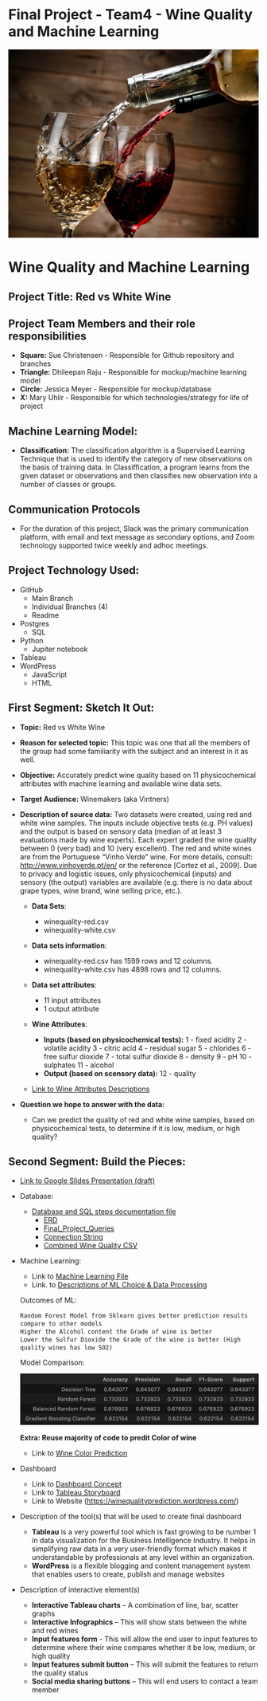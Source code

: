# Final Project - Team4 - Wine Quality and Machine Learning 


![redvswhite]( https://github.com/schriste6/Final_Project_Team4_Red_vs_White/blob/main/Images/shutterstock_249172333.jpg)
# Wine Quality and Machine Learning 
## Project Title: Red vs White Wine
## Project Team Members and their role responsibilities
- <b>Square:</b> Sue Christensen - Responsible for Github repository and branches
- <b>Triangle:</b> Dhileepan Raju - Responsible for mockup/machine learning model
- <b>Circle:</b> Jessica Meyer - Responsible for mockup/database
- <b>X:</b> Mary Uhlir - Responsible for which technologies/strategy for life of project

## Machine Learning Model: 
   - <b>Classification:</b> The classification algorithm is a Supervised Learning Technique that is used to identify the category of new observations on the basis of training data. In Classiffication, a program learns from the given dataset or observations and then classifies new observation into a number of classes or groups.

## Communication Protocols
   - For the duration of this project, Slack was the primary communication platform, with email and text message as secondary options, and Zoom technology supported twice weekly and adhoc meetings.    

## Project Technology Used:
- GitHub
    - Main Branch
    - Individual Branches (4)
    - Readme
- Postgres
    - SQL
- Python
    - Jupiter notebook
- Tableau
- WordPress
     - JavaScript
     - HTML

## First Segment: Sketch It Out:

- <b>Topic:</b> Red vs White Wine
- <b>Reason for selected topic:</b> This topic was one that all the members of the group had some familiarity with the subject and an interest in it as well.
- <b>Objective:</b> Accurately predict wine quality based on 11 physicochemical attributes with machine learning and available wine data sets.  
- <b>Target Audience:</b> Winemakers (aka Vintners)
- <b>Description of source data:</b> 
Two datasets were created, using red and white wine samples. The inputs include objective tests (e.g. PH values) and the output is based on sensory data (median of at least 3 evaluations made by wine experts). Each expert graded the wine quality between 0 (very bad) and 10 (very excellent).
The red and white wines are from the Portuguese “Vinho Verde” wine. For more details, consult: http://www.vinhoverde.pt/en/ or the reference [Cortez et al., 2009]. Due to privacy and logistic issues, only physicochemical (inputs) and sensory (the output) variables are available (e.g. there is no data about grape types, wine brand, wine selling price, etc.).

    - <b>Data Sets</b>: 
      - winequality-red.csv
      - winequality-white.csv
    - <b>Data sets information</b>: 
       - winequality-red.csv has 1599 rows and 12 columns.  
       - winequality-white.csv has 4898 rows and 12 columns.
    - <b>Data set attributes</b>: 
       - 11 input attributes
       - 1 output attribute
    - <b>Wine Attributes</b>:   
       - **Inputs (based on physicochemical tests):** 1 - fixed acidity 2 - volatile acidity 3 - citric acid 4 - residual sugar 5 - chlorides 6 - free sulfur dioxide 7 - total sulfur dioxide 8 - density 9 - pH 10 - sulphates 11 - alcohol   
       - **Output (based on scensory data):** 12 - quality 
         
    - [Link to Wine Attributes Descriptions](https://github.com/schriste6/Final_Project_Team4_Red_vs_White/blob/main/Images/Desc_of_wine_attributes.png)
        
- <b>Question we hope to answer with the data:</b>
     - Can we predict the quality of red and white wine samples, based on physicochemical tests, to determine if it is low, medium, or high quality? 

## Second Segment: Build the Pieces:

- [Link to Google Slides Presentation (draft)](https://docs.google.com/presentation/d/1pPYPIXXhRFoOzt5iiAWw96NKfVK3uW4QkJN_iUF9DdE/edit?usp=sharing) 

- Database:
   - [Database and SQL steps documentation file](https://github.com/schriste6/Final_Project_Team4_Red_vs_White/blob/main/SQL/Database%20and%20SQL%20steps.docx)
      - [ERD](https://github.com/schriste6/Final_Project_Team4_Red_vs_White/blob/main/SQL/ERD.png)
      - [Final_Project_Queries](https://github.com/schriste6/Final_Project_Team4_Red_vs_White/blob/main/SQL/Final_Project_Queries.sql)
      - [Connection String](https://github.com/schriste6/Final_Project_Team4_Red_vs_White/blob/main/connectionstring.ipynb)
      - [Combined Wine Quality CSV](https://github.com/schriste6/Final_Project_Team4_Red_vs_White/blob/main/SQL/combined_wine_quality.csv)
- Machine Learning:

     - Link to [Machine Learning File](https://github.com/schriste6/Final_Project_Team4_Red_vs_White/blob/main/ML/wine_quality.ipynb)
     - Link. to [Descriptions of ML Choice & Data Processing](https://github.com/schriste6/Final_Project_Team4_Red_vs_White/blob/main/ML/MachineLearning.md)

   Outcomes of ML:
      
   ```
   Random Forest Model from Sklearn gives better prediction results compare to other models
   Higher the Alcohol content the Grade of wine is better
   Lower the Sulfur Dioxide the Grade of the wine is better (High quality wines has low SO2) 
   ```         
            
   Model Comparison: 

   ![ML Output](https://github.com/schriste6/Final_Project_Team4_Red_vs_White/blob/main/ML/ML_Comparison.png)
   
   **Extra: Reuse majority of code to predit Color of wine**
   - Link to [Wine Color Prediction](https://github.com/schriste6/Final_Project_Team4_Red_vs_White/blob/main/ML/wine_color_v1.ipynb)


- Dashboard 
   - Link to [Dashboard Concept](https://github.com/schriste6/Final_Project_Team4_Red_vs_White/blob/main/Dashboard/blueprint.pptx)
   - Link to [Tableau Storyboard](https://public.tableau.com/app/profile/schriste/viz/Wine_Quality_16541204179130/WineQuality)
   - Link to Website (https://winequalityprediction.wordpress.com/)

- Description of the tool(s) that will be used to create final dashboard 
   - <b>Tableau</b> is a very powerful tool which is fast growing to be number 1 in data visualization for the Business Intelligence Industry. It helps in simplifying raw data in a very user-friendly format which makes it understandable by professionals at any level within an organization.
   - <b>WordPress</b> is a flexible blogging and content management system that enables users to create, publish and manage websites
   
- Description of interactive element(s)
   - <b>Interactive Tableau charts</b> – A combination of line, bar, scatter graphs
   - <b>Interactive Infographics</b> – This will show stats between the white and red wines
   - <b>Input features form</b> - This will allow the end user to input features to determine where their wine compares whether it be low, medium, or high quality
   - <b>Input features submit button</b> – This will submit the features to return the quality status
   - <b>Social media sharing buttons</b> – This will end users to contact a team member

